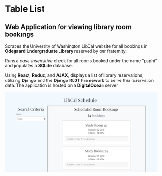 # Table List

## Web Application for viewing library room bookings

Scrapes the University of Washington LibCal website for all bookings in **Odegaard Undergraduate Library** reserved by our fraternity.

Runs a _case-insensitive_ check for all rooms booked under the name "paphi" and populates a **SQLite** database.

Using **React**, **Redux**, and **AJAX**, displays a list of library reservations, utilizing **Django** and the **Django REST Framework** to serve this reservation data. The application is hosted on a **DigitalOcean** server.



![table_list](./table_list.png)

